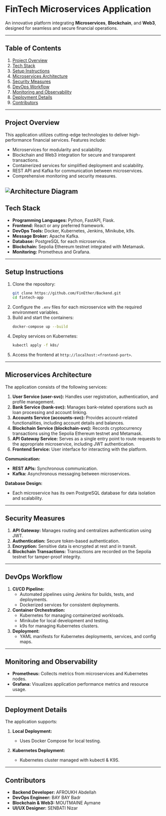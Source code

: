 # FinTech Microservices Application

An innovative platform integrating **Microservices**, **Blockchain**, and **Web3**, designed for seamless and secure financial operations.

---

## Table of Contents

1. [Project Overview](#project-overview)
2. [Tech Stack](#tech-stack)
3. [Setup Instructions](#setup-instructions)
4. [Microservices Architecture](#microservices-architecture)
5. [Security Measures](#security-measures)
6. [DevOps Workflow](#devops-workflow)
7. [Monitoring and Observability](#monitoring-and-observability)
8. [Deployment Details](#deployment-details)
9. [Contributors](#contributors)

---

## Project Overview

This application utilizes cutting-edge technologies to deliver high-performance financial services. Features include:

- Microservices for modularity and scalability.
- Blockchain and Web3 integration for secure and transparent transactions.
- Containerized services for simplified deployment and scalability.
- REST API and Kafka for communication between microservices.
- Comprehensive monitoring and security measures.

## ![Architecture Diagram](../Architecture.png "System Architecture")

## Tech Stack

- **Programming Languages:** Python, FastAPI, Flask.
- **Frontend:** React or any preferred framework.
- **DevOps Tools:** Docker, Kubernetes, Jenkins, Minikube, k9s.
- **Message Broker:** Apache Kafka.
- **Database:** PostgreSQL for each microservice.
- **Blockchain:** Sepolia Ethereum testnet integrated with Metamask.
- **Monitoring:** Prometheus and Grafana.

---

## Setup Instructions

1. Clone the repository:
   ```bash
   git clone https://github.com/FinEther/Backend.git
   cd fintech-app
   ```
2. Configure the `.env` files for each microservice with the required environment variables.
3. Build and start the containers:
   ```bash
   docker-compose up --build
   ```
4. Deploy services on Kubernetes:
   ```bash
   kubectl apply -f k8s/
   ```
5. Access the frontend at `http://localhost:<frontend-port>`.

---

## Microservices Architecture

The application consists of the following services:

1. **User Service (user-svc):** Handles user registration, authentication, and profile management.
2. **Bank Service (bank-svc):** Manages bank-related operations such as loan processing and account linking.
3. **Accounts Service (accounts-svc):** Provides account-related functionalities, including account details and balances.
4. **Blockchain Service (blockchain-svc):** Records cryptocurrency transactions using the Sepolia Ethereum testnet and Metamask.
5. **API Gateway Service:** Serves as a single entry point to route requests to the appropriate microservice, including JWT authentication.
6. **Frontend Service:** User interface for interacting with the platform.

**Communication:**

- **REST APIs:** Synchronous communication.
- **Kafka:** Asynchronous messaging between microservices.

**Database Design:**

- Each microservice has its own PostgreSQL database for data isolation and scalability.

---

## Security Measures

1. **API Gateway:** Manages routing and centralizes authentication using JWT.
2. **Authentication:** Secure token-based authentication.
3. **Encryption:** Sensitive data is encrypted at rest and in transit.
4. **Blockchain Transactions:** Transactions are recorded on the Sepolia testnet for tamper-proof integrity.

---

## DevOps Workflow

1. **CI/CD Pipeline:**
   - Automated pipelines using Jenkins for builds, tests, and deployments.
   - Dockerized services for consistent deployments.
2. **Container Orchestration:**
   - Kubernetes for managing containerized workloads.
   - Minikube for local development and testing.
   - k9s for managing Kubernetes clusters.
3. **Deployment:**
   - YAML manifests for Kubernetes deployments, services, and config maps.

---

## Monitoring and Observability

- **Prometheus:** Collects metrics from microservices and Kubernetes nodes.
- **Grafana:** Visualizes application performance metrics and resource usage.

---

## Deployment Details

The application supports:

1. **Local Deployment:**

   - Uses Docker Compose for local testing.

2. **Kubernetes Deployment:**
   - Kubernetes cluster managed with kubectl & K9S.

---

## Contributors

- **Backend Developer:** AFROUKH Abdellah
- **DevOps Engineer:** BAY BAY Badr
- **Blockchain & Web3:** MOUTMAINE Aymane
- **UI/UX Designer:** SENBATI Nizar
